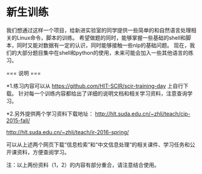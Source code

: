 # 新生训练

我们想通过这样一个项目，给新进实验室的同学提供一些简单的和自然语言处理相关的Linux命令，脚本的训练。
希望做题的同时，能够掌握一些基础的shell和脚本，同时又能对数据有一定的认识，同时能够接触一些nlp的基础问题。
现在，我们的大部分题目集中在shell和python的使用，未来可能会加入一些其他语言的练习。

=== 说明 ===

*1.练习内容可以从 https://github.com/HIT-SCIR/scir-training-day 上自行下载。
针对每一个训练内容都给出了详细的说明文档和相关学习资料，注意查询学习。
  
*2.另外提供两个学习资料下载地址：
http://hlt.suda.edu.cn/~zhli/teach/cip-2015-fall/

http://hlt.suda.edu.cn/~zhli/teach/ir-2016-spring/

可以从上述两个网页下载“信息检索”和“中文信息处理“的相关课件、学习任务和公开课资料，方便查阅学习。

注：以上两份资料（1，2）的内容有部分重合，请注意结合使用。
